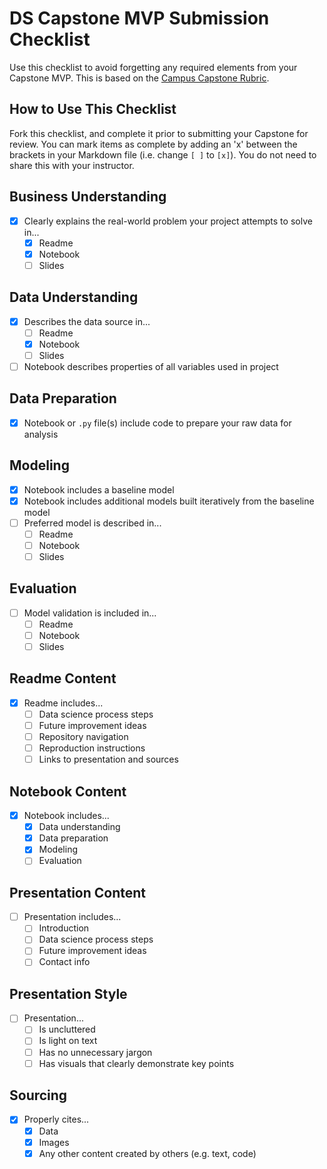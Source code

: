 # DS Capstone MVP Submission Checklist

Use this checklist to avoid forgetting any required elements from your Capstone MVP. This is based on the [Campus Capstone Rubric](https://docs.google.com/spreadsheets/d/1YUC5_QVu8BEd7xBJumzspH40-KuJtL9KQInQYXGi5bE/edit?usp=sharing).

## How to Use This Checklist

Fork this checklist, and complete it prior to submitting your Capstone for review. You can mark items as complete by adding an 'x' between the brackets in your Markdown file (i.e. change `[ ]` to `[x]`). You do not need to share this with your instructor.

## Business Understanding

- [x] Clearly explains the real-world problem your project attempts to solve in...
  - [x] Readme
  - [x] Notebook
  - [ ] Slides

## Data Understanding

- [x] Describes the data source in...
  - [ ] Readme
  - [x] Notebook
  - [ ] Slides
- [ ] Notebook describes properties of all variables used in project

## Data Preparation

- [x] Notebook or `.py` file(s) include code to prepare your raw data for analysis

## Modeling

- [x] Notebook includes a baseline model
- [x] Notebook includes additional models built iteratively from the baseline model
- [ ] Preferred model is described in...
  - [ ] Readme
  - [ ] Notebook
  - [ ] Slides

## Evaluation

- [ ] Model validation is included in...
  - [ ] Readme
  - [ ] Notebook
  - [ ] Slides

## Readme Content

- [x] Readme includes...
  - [ ] Data science process steps
  - [ ] Future improvement ideas
  - [ ] Repository navigation
  - [ ] Reproduction instructions
  - [ ] Links to presentation and sources

## Notebook Content

- [x] Notebook includes...
  - [x] Data understanding
  - [x] Data preparation
  - [x] Modeling
  - [ ] Evaluation

## Presentation Content

- [ ] Presentation includes...
  - [ ] Introduction
  - [ ] Data science process steps
  - [ ] Future improvement ideas
  - [ ] Contact info

## Presentation Style

- [ ] Presentation...
  - [ ] Is uncluttered
  - [ ] Is light on text
  - [ ] Has no unnecessary jargon
  - [ ] Has visuals that clearly demonstrate key points

## Sourcing

- [x] Properly cites...
  - [x] Data
  - [x] Images
  - [x] Any other content created by others (e.g. text, code)
